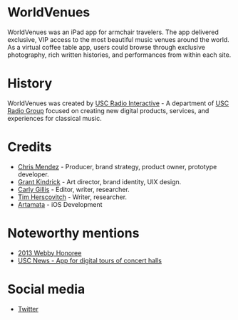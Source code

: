 WorldVenues
==

WorldVenues was an iPad app for armchair travelers. The app delivered exclusive, VIP access to the most beautiful music venues around the world. As a virtual coffee table app, users could browse through exclusive photography, rich written histories, and performances from within each site.


# History

WorldVenues was created by [USC Radio Interactive](http://interactive.uscradiogroup.org/) - A department of [USC Radio Group](http://uscradiogroup.org) focused on creating new digital products, services, and experiences for classical music. 



# Credits
- [Chris Mendez](http://www.chrisjmendez.com/) - Producer, brand strategy, product owner, prototype developer.
- [Grant Kindrick](http://grantkindrick.com/resume/) - Art director, brand identity, UIX design. 
- [Carly Gillis](http://carlyrosegillis.com/) - Editor, writer, researcher.
- [Tim Herscovitch](https://timh.bandcamp.com/) - Writer, researcher.
- [Artamata](http://artamata.com/) - iOS Development


# Noteworthy mentions

- [2013 Webby Honoree](http://webbyawards.com/winners/2013/mobile-apps/handheld-devices/music-handheld-devices/worldvenues/)
- [USC News - App for digital tours of concert halls](https://news.usc.edu/44397/classical-kusc-launches-app-for-digital-tours-of-concert-halls/)


# Social media

- [Twitter](https://twitter.com/worldvenues)

